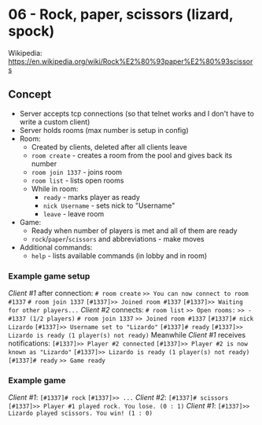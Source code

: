 # 06 - Rock, paper, scissors (lizard, spock)
Wikipedia: https://en.wikipedia.org/wiki/Rock%E2%80%93paper%E2%80%93scissors

## Concept 
- Server accepts tcp connections (so that telnet works and I don't have to write a custom client)
- Server holds rooms (max number is setup in config)
- Room:
  - Created by clients, deleted after all clients leave
  - `room create` - creates a room from the pool and gives back its number
  - `room join 1337` - joins room
  - `room list` - lists open rooms
  - While in room:
    - `ready` - marks player as ready
    - `nick Username` - sets nick to "Username"
    - `leave` - leave room
- Game:
  - Ready when number of players is met and all of them are ready
  - `rock`/`paper`/`scissors` and abbreviations - make moves
- Additional commands:
  - `help` - lists available commands (in lobby and in room)

### Example game setup
*Client #1* after connection:
`# room create`
`>> You can now connect to room #1337`
`# room join 1337`
`[#1337]>> Joined room #1337`
`[#1337]>> Waiting for other players...`
*Client #2* connects:
`# room list`
`>> Open rooms:`
`>> - #1337 (1/2 players)`
`# room join 1337`
`>> Joined room #1337`
`[#1337]# nick Lizardo`
`[#1337]>> Username set to "Lizardo"`
`[#1337]# ready`
`[#1337]>> Lizardo is ready (1 player(s) not ready)`
Meanwhile *Client #1* receives notifications:
`[#1337]>> Player #2 connected`
`[#1337]>> Player #2 is now known as "Lizardo"`
`[#1337]>> Lizardo is ready (1 player(s) not ready)`
`[#1337]# ready`
`>> Game ready`

### Example game
*Client #1*:
`[#1337]# rock`
`[#1337]>> ...`
*Client #2*:
`[#1337]# scissors`
`[#1337]>> Player #1 played rock. You lose. (0 : 1)`
*Client #1*:
`[#1337]>> Lizardo played scissors. You win! (1 : 0)`
